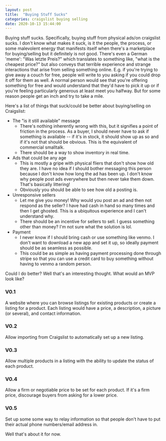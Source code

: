 ```yaml
---
layout: post
title:  "Buying Stuff Sucks"
categories: craigslist buying selling
date: 2020-10-13 15:44:00
---
```


Buying stuff sucks. Specifically, buying stuff from physical ads/on craigslist sucks. I don't know what makes it suck, is it the people, the process, or some malevolent energy that manifests itself when there's a marketplace for buying/selling but it definitely is not good. There's even a German 'meme': "Was letzte Preis?" which translates to something like, "what is the cheapest price?" but also conveys that terrible experience and strange interactions that arise from selling something online. E.g. if you're trying to give away a couch for free, people will write to you asking if you could drop it off for them as well. A normal person would see that you're offering something for free and would understand that they'd have to pick it up or if you're feeling particularly generous at least meet you halfway. But for some reason people get an inch and try to take a mile.

Here's a list of things that suck/could be better about buying/selling on Craigslist:
* The "is it still available" message
    - There's nothing inherently wrong with this, but it signifies a point of friction in the process. As a buyer, I should never have to ask if something is available -- if it's in stock, it should show up as so and if it's not that should be obvious. This is the equivalent of commercial smalltalk.
    - There should be a way to show inventory in real time.
* Ads that could be any age
    - This is mostly a gripe with physical fliers that don't show how old they are. I have no idea if I should bother messaging this person because I don't know how long the ad has been up. I don't know why people post ads everywhere but then never take them down. That's basically littering! 
    - Obviously you should be able to see how old a posting is.
* Unresponsive sellers
    - Let me give you money! Why would you post an ad and then not respond as the seller? I have had cash in hand so many times and then I get ghosted. This is a ubiquitous experience and I can't understand why.
    - There should be an incentive for sellers to sell. I guess something other than money? I'm not sure what the solution is lol.
* Payment
    - I never know if I should bring cash or use something like venmo. I don't want to download a new app and set it up, so ideally payment should be as seamless as possible. 
    - This could be as simple as having payment processing done through stripe so that you can use a credit card to buy something without having to venmo a random person.

Could I do better? Well that's an interesting thought. What would an MVP look like?

### V0.1
A website where you can browse listings for existing products or create a listing for a product. Each listing would have a price, a description, a picture (or several), and contact information. 

### V0.2
Allow importing from Craigslist to automatically set up a new listing.

### V0.3
Allow multiple products in a listing with the ability to update the status of each product.

### V0.4
Allow a firm or negotiable price to be set for each product. If it's a firm price, discourage buyers from asking for a lower price.

### V0.5
Set up some some way to relay information so that people don't have to put their actual phone numbers/email address in.

Well that's about it for now.